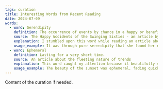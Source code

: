 ```yaml
---
tags: curation
title: Interesting Words from Recent Reading
date: 2024-07-09
words:
  - word: Serendipity
    definition: The occurrence of events by chance in a happy or beneficial way.
    source: The Happy Accidents of the Swinging Sixties - an article by John Smith
    explanation: I stumbled upon this word while reading an article about the unexpected breakthroughs in music and culture during the 1960s. The idea that some of the best things in life happen by chance resonated with me.
    usage_example: It was through pure serendipity that she found her dream job while browsing the internet.
  - word: Ephemeral
    definition: Lasting for a very short time.
    source: An article about the fleeting nature of trends
    explanation: This word caught my attention because it beautifully captures the transient nature of trends and moments.
    usage_example: The beauty of the sunset was ephemeral, fading quickly into night.
---
```


Content of the curation if needed.